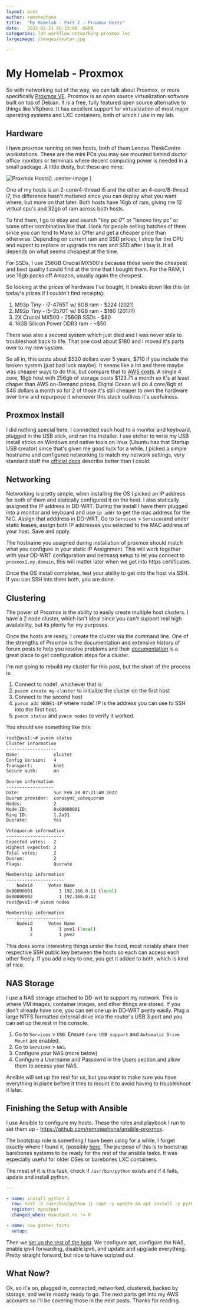 ```yaml
---
layout: post
author: remotephone
title:  "My Homelab - Part 2 - Proxmox Hosts"
date:   2022-02-21 06:33:00 -0600
categories: lab workflow networking proxmox lxc
largeimage: /images/avatar.jpg

---
```


# My Homelab - Proxmox

So with networking out of the way, we can talk about Proxmox, or more specifically [Proxmox VE](https://www.proxmox.com/en/proxmox-ve). Proxmox is an open source virtualization software built on top of Debian. It is a free, fully featured open source alternative to things like VSphere. It has excellent support for virtualization of most major operating systems and LXC containers, both of which I use in my lab. 

## Hardware

I have proxmox running on two hosts, both of them Lenovo ThinkCentre workstations. These are the mini PCs you may see mounted behind doctor office monitors or terminals where decent computing power is needed in a small package. A little dusty, but these are mine:

![Proxmox Hosts]({{site.url}}/images/lab2_01.png){: .center-image }

One of my hosts is an 2-core/4-thread i5 and the other an 4-core/8-thread i7, the difference hasn't mattered since you can deploy what you want where, but more on that later. Both hosts have 16gb of ram, giving me 12 virtual cpu's and 32gb of ram across both hosts. 

To find them, I go to ebay and search "tiny pc i7" or "lenovo tiny pc" or some other combination like that. I look for people selling batches of them since you can tend to Make an Offer and get a cheaper price than otherwise. Depending on current ram and SSD prices, I shop for the CPU and expect to replace or upgrade the ram and SSD after I buy it. It all depends on what seems cheapest at the time. 

For SSDs, I use 256GB Crucial MX500's because those were the cheapest and best quality I could find at the time that I bought them. For the RAM, I use 16gb packs off Amazon, usually again the cheapest. 

So looking at the prices of hardware I've bought, it breaks down like this (at today's prices if I couldn't find receipts):

1. M93p Tiny - i7-4765T w/ 8GB ram - $224 (2021)
2. M92p Tiny - i5-3570T w/ 8GB ram - $180 (2017?)
3. 2X Crucial MX500 - 256GB SSDs - $80 
4. 16GB Silicon Power DDR3 ram - ~$50

There was also a second system which just died and I was never able to troubleshoot back to life. That one cost about $180 and I moved it's parts over to my new system.

So all in, this costs about $530 dollars over 5 years, $710 if you include the broken system (just bad luck maybe). It seems like a lot and there maybe was cheaper ways to do this, but compare that to [AWS costs](https://calculator.aws/#/createCalculator/EC2). A single 4 core, 16gb host with 256gb of storage costs $123.71 a month so it's at least chaper than AWS on-Demand prices. Digital Ocean will do 4 core/8gb at $48 dollars a month so for 2 of those it's still cheaper to own the hardware over time and repurpose it whenever this stack outlives it's usefulness.

## Proxmox Install

I did nothing special here, I connected each host to a monitor and keyboard, plugged in the USB stick, and ran the installer. I use etcher to write my USB install sticks on Windows and native tools on linux (Ubuntu has that Startup USB creator) since that's given me good luck for a while. I picked a simple hostname and configured networking to match my network settings, very standard stuff the [official docs](https://www.proxmox.com/en/proxmox-ve/get-started) describe better than I could. 

## Networking

Networking is pretty simple, when installing the OS I picked an IP address for both of them and statically configured it on the host. I also statically assigned the IP address in DD-WRT. During the install I have them plugged into a monitor and keyboard and use `ip addr` to get the mac address for the NIC. Assign that adddress in DD-WRT. Go to `Services` > `Services`and under static leases, assign both IP addresses you selected to the MAC address of your host. Save and apply. 

The hostname you assigned during installation of proxmox should match what you configure in your static IP Assignment. This will work together with your DD-WRT configuration and netmasq setup to let you connect to `proxmox1.my.domain`, this will matter later when we get into https certificates. 

Once the OS install completes, test your ability to get into the host via SSH. If you can SSH into them both, you are done. 

## Clustering

The power of Proxmox is the ability to easily create multiple host clusters. I have a 2 node cluster, which isn't ideal since you can't support real high availability, but its plenty for my purposes.

Once the hosts are ready, I create the cluster via the command line. One of the strengths of Proxmox is the documentation and extensive history of forum posts to help you resolve problems and their [documentation](https://pve.proxmox.com/wiki/Cluster_Manager) is a great place to get configuration steps for a cluster. 

I'm not going to rebuild my cluster for this post, but the short of the process is:

1. Connect to node1, whichever that is
2. `pvecm create my-cluster` to initialize the cluster on the first host
3. Connect to the second host
4. `pvecm add NODE1-IP` where node1 IP is the address you can use to SSH into the first host.
5. `pvecm status` and `pvecm nodes` to verify it worked. 

You should see something like this:

```sh
root@pve1:~# pvecm status
Cluster information
-------------------
Name:             cluster
Config Version:   4
Transport:        knet
Secure auth:      on

Quorum information
------------------
Date:             Sun Feb 20 07:21:49 2022
Quorum provider:  corosync_votequorum
Nodes:            2
Node ID:          0x00000001
Ring ID:          1.2a31
Quorate:          Yes

Votequorum information
----------------------
Expected votes:   2
Highest expected: 2
Total votes:      2
Quorum:           2  
Flags:            Quorate 

Membership information
----------------------
    Nodeid      Votes Name
0x00000001          1 192.168.0.11 (local)
0x00000002          1 192.168.0.12
root@pve1:~# pvecm nodes

Membership information
----------------------
    Nodeid      Votes Name
         1          1 pve1 (local)
         2          1 pve2
```

This does some interesting things under the hood, most notably share their respective SSH public key between the hosts so each can access each other freely.  If you add a key to one, you get it added to both, which is kind of nice. 


## NAS Storage

I use a NAS storage attached to DD-wrt to support my network. This is where VM images, container images, and other things are stored. If you don't already have one, you can set one up in DD-WRT pretty easily. Plug a large NTFS formatted external drive into the router's USB 3 port and you can set up the rest in the console. 

1. Go to `Services` > `USB`. Ensure `Core USB support` and `Automatic Drive Mount` are enabled.
2. Go to `Services` > `NAS`.
3. Configure your NAS (more below)
4. Configure a Username and Passowrd in the Users section and allow them to access your NAS.

Ansible will set up the rest for us, but you want to make sure you have everything in place before it tries to mount it to avoid having to troubleshoot it later.

## Finishing the Setup with Ansible

I use Ansible to configure my hosts. These the roles and playbook I run to set them up - https://github.com/remotephone/ansible-proxmox.

The bootstrap role is something I have been using for a while, I forget exactly where I found it, (possibly [here](https://gist.github.com/gwillem/4ba393dceb55e5ae276a87300f6b8e6f?). The purpose of this is to bootstrap barebones systems to be ready for the rest of the ansible tasks. It was especially useful for older OSes or barebones LXC containers.

The meat of it is this task, check if `/usr/bin/python` exists and if it fails, update and install python.

```yaml
---

- name: install python 2
  raw: test -e /usr/bin/python || (apt -y update && apt install -y python-minimal)
  register: myoutput
  changed_when: myoutput.rc != 0

- name: now gather_facts
  setup:
```

Then we [set up the rest of the host](https://github.com/remotephone/ansible-proxmox/blob/master/roles/hostconfig/tasks/main.yml). We configure apt, configure the NAS, enable ipv4 forwarding, disable ipv6, and update and upgrade everything. Pretty straight forward, but nice to have scripted out. 

## What Now?

Ok, so it's on, plugged in, connected, networked, clustered, backed by storage, and we're mostly ready to go. The next parts get into my AWS accounts so I'll be covering those in the next posts. Thanks for reading.